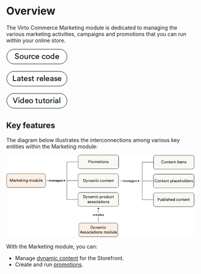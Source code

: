 # Overview

The Virto Commerce Marketing module is dedicated to managing the various marketing activities, campaigns and promotions that you can run within your online store.

[![Source code](media/source_code.png)](https://github.com/VirtoCommerce/vc-module-marketing)

[![Download](media/latest_release.png)](https://github.com/VirtoCommerce/vc-module-marketing/releases)

[![video tutorial](media/video-tutorial-button.png)](https://youtu.be/fNskiyNBbj0?si=WJlYu3rUvHLPsmK1)

## Key features
The diagram below illustrates the interconnections among various key entities within the Marketing module:

![Marketing key entities](media/key-entities-chart.png)

With the Marketing module, you can:
 
* Manage [dynamic content](#dynamic-content) for the Storefront.
* Create and run [promotions](#promotions).

